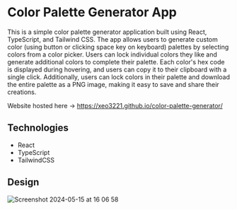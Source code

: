 # Color Palette Generator App

This is a simple color palette generator application built using React, TypeScript, and Tailwind CSS. The app allows users to generate custom color (using button or clicking space key on keyboard) palettes by selecting colors from a color picker. Users can lock individual colors they like and generate additional colors to complete their palette. Each color's hex code is displayed during hovering, and users can copy it to their clipboard with a single click. Additionally, users can lock colors in their palette and download the entire palette as a PNG image, making it easy to save and share their creations.

Website hosted here -> https://xeo3221.github.io/color-palette-generator/

## Technologies
- React
- TypeScript
- TailwindCSS

## Design
![Screenshot 2024-05-15 at 16 06 58](https://github.com/xeo3221/color-palette-generator/assets/95309495/820e5f01-6048-4612-84c9-a99a6bd3ba80)
